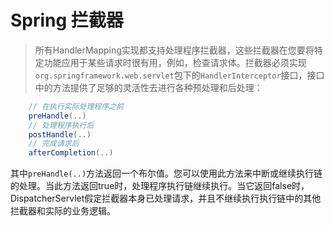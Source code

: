 # Spring 拦截器

> 所有HandlerMapping实现都支持处理程序拦截器，这些拦截器在您要将特定功能应用于某些请求时很有用，例如，检查请求体。拦截器必须实现`org.springframework.web.servlet`包下的`HandlerInterceptor`接口，接口中的方法提供了足够的灵活性去进行各种预处理和后处理：

```Java
    // 在执行实际处理程序之前
    preHandle(..)
    // 处理程序执行后
    postHandle(..)
    // 完成请求后
    afterCompletion(..)
```

其中`preHandle(..)`方法返回一个布尔值。您可以使用此方法来中断或继续执行链的处理。当此方法返回true时，处理程序执行链继续执行。当它返回false时，DispatcherServlet假定拦截器本身已处理请求，并且不继续执行执行链中的其他拦截器和实际的业务逻辑。